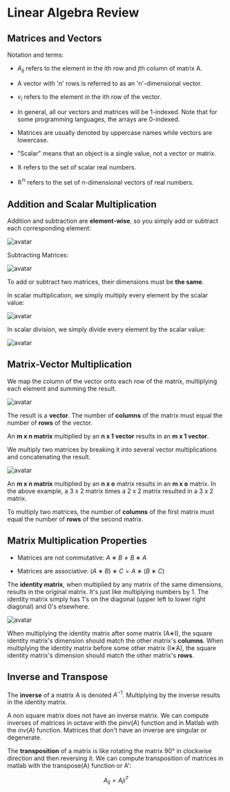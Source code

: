 # Linear Algebra Review

## Matrices and Vectors

Notation and terms:

* $A_{ij}$ refers to the element in the ith row and jth column of matrix A.

* A vector with 'n' rows is referred to as an 'n'-dimensional vector.

* $v_i$ refers to the element in the ith row of the vector.

* In general, all our vectors and matrices will be 1-indexed. Note that for some programming languages, the arrays are 0-indexed.

* Matrices are usually denoted by uppercase names while vectors are lowercase.

* "Scalar" means that an object is a single value, not a vector or matrix.

* $\mathbb{R}$ refers to the set of scalar real numbers.

* $\mathbb{R^n}$ refers to the set of n-dimensional vectors of real numbers.

## Addition and Scalar Multiplication

Addition and subtraction are **element-wise**, so you simply add or subtract
each corresponding element:

![avatar](https://raw.githubusercontent.com/garyphone/machine_learning/master/pictures/l1_6.PNG)

Subtracting Matrices:

![avatar](https://raw.githubusercontent.com/garyphone/machine_learning/master/pictures/l1_7.PNG)

To add or subtract two matrices, their dimensions must be **the same**.

In scalar multiplication, we simply multiply every element by the scalar value:

![avatar](https://raw.githubusercontent.com/garyphone/machine_learning/master/pictures/l1_8.PNG)

In scalar division, we simply divide every element by the scalar value:

![avatar](https://raw.githubusercontent.com/garyphone/machine_learning/master/pictures/l1_9.PNG)

## Matrix-Vector Multiplication

We map the column of the vector onto each row of the matrix, multiplying each element and summing the result.

![avatar](https://raw.githubusercontent.com/garyphone/machine_learning/master/pictures/l1_10.PNG)

The result is a **vector**. The number of **columns** of the matrix must equal
the number of **rows** of the vector.

An **m x n matrix** multiplied by an **n x 1 vector** results in an **m x 1 vector**.

We multiply two matrices by breaking it into several vector multiplications and concatenating the result.

![avatar](https://raw.githubusercontent.com/garyphone/machine_learning/master/pictures/l1_11.PNG)

An **m x n matrix** multiplied by an **n x o** matrix results in an **m x o** matrix. In the above example, a 3 x 2 matrix times a 2 x 2 matrix resulted in a 3 x 2 matrix.

To multiply two matrices, the number of **columns** of the first matrix must equal the number of **rows** of the second matrix.

## Matrix Multiplication Properties

* Matrices are not commutative: $A∗B≠B∗A$

* Matrices are associative: $(A∗B)∗C=A∗(B∗C)$

The **identity matrix**, when multiplied by any matrix of the same dimensions, results in the original matrix. It's just like multiplying numbers by 1. The identity matrix simply has 1's on the diagonal (upper left to lower right diagonal) and 0's elsewhere.

![avatar](https://raw.githubusercontent.com/garyphone/machine_learning/master/pictures/l1_12.PNG)

When multiplying the identity matrix after some matrix (A∗I), the square identity matrix's dimension should match the other matrix's **columns**. When multiplying the identity matrix before some other matrix (I∗A), the square identity matrix's dimension should match the other matrix's **rows**.

## Inverse and Transpose

The **inverse** of a matrix A is denoted $A^{-1}$. Multiplying by the inverse results in the identity matrix.

A non square matrix does not have an inverse matrix. We can compute inverses of matrices in octave with the $pinv(A)$ function and in Matlab with the $inv(A)$ function. Matrices that don't have an inverse are singular or degenerate.

The **transposition** of a matrix is like rotating the matrix 90° in clockwise direction and then reversing it. We can compute transposition of matrices in
matlab with the transpose(A) function or A':

$$
A_{ij}=A{ji}^T
​$$
